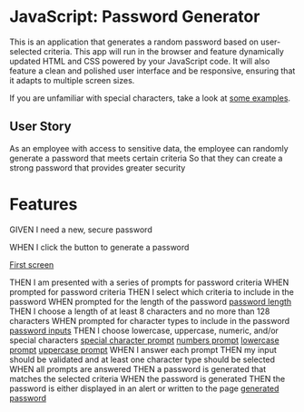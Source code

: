 # JavaScript: Password Generator

This is an application that generates a random password based on user-selected criteria. This app will run in the browser and feature dynamically updated HTML and CSS powered by your JavaScript code. It will also feature a clean and polished user interface and be responsive, ensuring that it adapts to multiple screen sizes.

If you are unfamiliar with special characters, take a look at [some examples](https://www.owasp.org/index.php/Password_special_characters).

## User Story


As an employee with access to sensitive data,
the employee can randomly generate a password that meets certain criteria
So that they can create a strong password that provides greater security


# Features


GIVEN I need a new, secure password

WHEN I click the button to generate a password

[First screen](passwordGenerator/genPass1.png)

THEN I am presented with a series of prompts for password criteria
WHEN prompted for password criteria
THEN I select which criteria to include in the password
WHEN prompted for the length of the password
[password length](passwordGenerator/genPass2.png)
THEN I choose a length of at least 8 characters and no more than 128 characters
WHEN prompted for character types to include in the password
[password inputs](passwordGenerator/genPass2.png)
THEN I choose lowercase, uppercase, numeric, and/or special characters
[special character prompt](passwordGenerator/genPass4.png)
[numbers prompt](passwordGenerator/genPass5.jpg) 
[lowercase prompt](passwordGenerator/genPass6.jpg)
[uppercase prompt](passwordGenerator/genPass7.png)
WHEN I answer each prompt
THEN my input should be validated and at least one character type should be selected
WHEN all prompts are answered
THEN a password is generated that matches the selected criteria
WHEN the password is generated
THEN the password is either displayed in an alert or written to the page
[generated password](passwordGenerator/genPass8.jpg)

